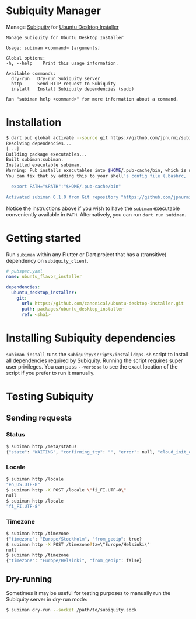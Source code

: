 # Subiquity Manager

Manage [Subiquity](https://github.com/canonical/subiquity) for
[Ubuntu Desktop Installer](https://github.com/canonical/ubuntu-desktop-installer)

```
Manage Subiquity for Ubuntu Desktop Installer

Usage: subiman <command> [arguments]

Global options:
-h, --help    Print this usage information.

Available commands:
  dry-run   Dry-run Subiquity server
  http      Send HTTP request to Subiquity
  install   Install Subiquity dependencies (sudo)

Run "subiman help <command>" for more information about a command.
```

# Installation
```sh
$ dart pub global activate --source git https://github.com/jpnurmi/subiman.git
Resolving dependencies...
[...]
Building package executables...
Built subiman:subiman.
Installed executable subiman.
Warning: Pub installs executables into $HOME/.pub-cache/bin, which is not on your path.
You can fix that by adding this to your shell's config file (.bashrc, .bash_profile, etc.):

  export PATH="$PATH":"$HOME/.pub-cache/bin"

Activated subiman 0.1.0 from Git repository "https://github.com/jpnurmi/subiman.git".
```

Notice the instructions above if you wish to have the `subiman` executable
conveniently available in `PATH`. Alternatively, you can run `dart run subiman`.

# Getting started

Run `subiman` within any Flutter or Dart project that has a (transitive)
dependency on `subiquity_client`.

```yaml
# pubspec.yaml
name: ubuntu_flavor_installer

dependencies:
  ubuntu_desktop_installer:
    git:
      url: https://github.com/canonical/ubuntu-desktop-installer.git
      path: packages/ubuntu_desktop_installer
      ref: <sha1>
```

# Installing Subiquity dependencies

`subiman install` runs the `subiquity/scripts/installdeps.sh` script to install
all dependencies required by Subiquity. Running the script requires super user
privileges. You can pass `--verbose` to see the exact location of the script if
you prefer to run it manually.

# Testing Subiquity

## Sending requests

### Status
```sh
$ subiman http /meta/status
{"state": "WAITING", "confirming_tty": "", "error": null, "cloud_init_ok": true, "interactive": true, "echo_syslog_id": "subiquity_echo.472110", "log_syslog_id": "subiquity_log.472110", "event_syslog_id": "subiquity_event.472110"}
```

### Locale
```sh
$ subiman http /locale
"en_US.UTF-8"
$ subiman http -X POST /locale \"fi_FI.UTF-8\"
null
$ subiman http /locale
"fi_FI.UTF-8"
```

### Timezone
```sh
$ subiman http /timezone
{"timezone": "Europe/Stockholm", "from_geoip": true}
$ subiman http -X POST /timezone?tz=\"Europe/Helsinki\"
null
$ subiman http /timezone
{"timezone": "Europe/Helsinki", "from_geoip": false}
```

## Dry-running

Sometimes it may be useful for testing purposes to manually run the Subiquity
server in dry-run mode:
```sh
$ subiman dry-run --socket /path/to/subiquity.sock
```
